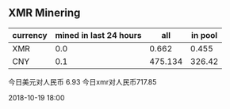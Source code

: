 ## XMR Minering

|currency|mined in last 24 hours|all|in pool|
|---|---|---|---|
|XMR|0.0|0.662|0.455|
|CNY|0.1|475.134|326.42|

今日美元对人民币 6.93	今日xmr对人民币717.85


2018-10-19 18:00